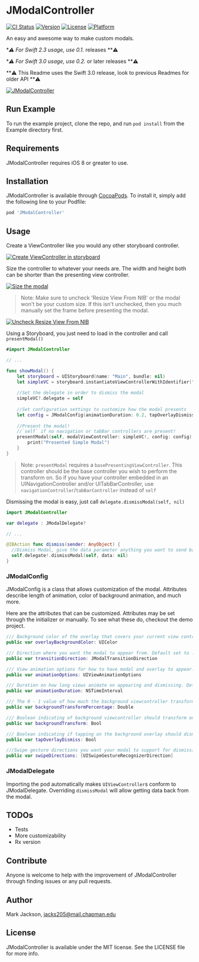 # JModalController

[![CI Status](http://img.shields.io/travis/jacks205/JModalController.svg?style=flat)](https://travis-ci.org/jacks205/JModalController)
[![Version](https://img.shields.io/cocoapods/v/JModalController.svg?style=flat)](http://cocoapods.org/pods/JModalController)
[![License](https://img.shields.io/cocoapods/l/JModalController.svg?style=flat)](http://cocoapods.org/pods/JModalController)
[![Platform](https://img.shields.io/cocoapods/p/JModalController.svg?style=flat)](http://cocoapods.org/pods/JModalController)

An easy and awesome way to make custom modals.

**:warning: For Swift 2.3 usage, use 0.1.* releases **:warning:

**:warning: For Swift 3.0 usage, use 0.2.* or later releases **:warning:

**:warning: This Readme uses the Swift 3.0 release, look to previous Readmes for older API **:warning:

[![JModalController](/images/jmodalcontroller.gif)](/images/jmodalcontroller.gif)

## Run Example

To run the example project, clone the repo, and run `pod install` from the Example directory first.

## Requirements

JModalController requires iOS 8 or greater to use.

## Installation

JModalController is available through [CocoaPods](http://cocoapods.org). To install
it, simply add the following line to your Podfile:

```ruby
pod 'JModalController'
```

## Usage

Create a ViewController like you would any other storyboard controller.


[![Create ViewController in storyboard](/images/jmc1.png)](/images/jmc1.png)


Size the controller to whatever your needs are. The width and height both can be shorter than the presenting view controller.


[![Size the modal](/images/jmc3.png)](/images/jmc3.png)


> Note: Make sure to uncheck 'Resize View From NIB' or the modal won't be your custom size. If this isn't unchecked, then you much manually set the frame before presenting the modal.

[![Uncheck Resize View From NIB](/images/jmc2.png)](/images/jmc2.png)

Using a Storyboard, you just need to load in the controller and call `presentModal()`
```swift
#import JModalController

// ...

func showModal() {
    let storyboard = UIStoryboard(name: "Main", bundle: nil)
    let simpleVC = storyboard.instantiateViewControllerWithIdentifier("SimpleModalViewController") as? SimpleModalViewController
    
    //Set the delegate in order to dismiss the modal
    simpleVC?.delegate = self
    
    //Set configuration settings to customize how the modal presents
    let config = JModalConfig(animationDuration: 0.2, tapOverlayDismiss: true, transitionDirection: .Bottom, backgroundTransform: true)
    
    //Present the modal!
    //`self` if no navigation or tabBar controllers are present!
    presentModal(self, modalViewController: simpleVC!, config: config) {
        print("Presented Simple Modal")
    }
}
```

> Note: `presentModal` requires a `basePresentingViewController`. This controller should be the base controller you wish to perform the transform on. So if you have your controller embedded in an UINavigationController and/or UITabBarController, use `navigationController`/`tabBarController` instead of `self`

Dismissing the modal is easy, just call `delegate.dismissModal(self, nil)`

```swift
import JModalController

var delegate : JModalDelegate?

// ...

@IBAction func dismiss(sender: AnyObject) {
  //Dismiss Modal, give the data parameter anything you want to send back to the presenting view controller.  
  self.delegate!.dismissModal(self, data: nil)
}
```

### JModalConfig

JModalConfig is a class that allows customization of the modal. Attributes describe length of animation, color of background animation, and much more.

Here are the attributes that can be customized. Attributes may be set through the initializer or manually. To see what these do, checkout the demo project.
```swift
/// Background color of the overlay that covers your current view controller. Default set to UIColor(white: 0, alpha: 0.3)
public var overlayBackgroundColor: UIColor

/// Direction where you want the modal to appear from. Default set to .Bottom
public var transitionDirection: JModalTransitionDirection

/// View animation options for how to have modal and overlay to appear. Default set to .CurveLinear
public var animationOptions: UIViewAnimationOptions

/// Duration on how long views animate on appearing and dismissing. Default set to 0.3
public var animationDuration: NSTimeInterval

/// The 0 - 1 value of how much the background viewcontroller transforms on modal appearance. Default set to 0.93
public var backgroundTransformPercentage: Double

/// Boolean indicating of background viewcontroller should transform on modal appearance. Default set to true
public var backgroundTransform: Bool

/// Boolean indicating if tapping on the background overlay should dismiss modal. Default set to true
public var tapOverlayDismiss: Bool

///Swipe gesture directions you want your modal to support for dismissing. Default set to []
public var swipeDirections: [UISwipeGestureRecognizerDirection]
```

### JModalDelegate

Importing the pod automatically makes `UIViewController`s conform to JModalDelegate. Overriding `dismissModal` will allow getting data back from the modal.

## TODOs
- Tests
- More customizability
- Rx version

## Contribute

Anyone is welcome to help with the improvement of JModalController through finding issues or any pull requests.

## Author

Mark Jackson, jacks205@mail.chapman.edu

## License

JModalController is available under the MIT license. See the LICENSE file for more info.

